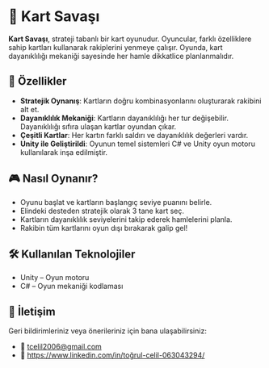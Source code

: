 # 🎴 Kart Savaşı
**Kart Savaşı**, strateji tabanlı bir kart oyunudur. Oyuncular, farklı özelliklere sahip kartları kullanarak rakiplerini yenmeye çalışır. Oyunda, kart dayanıklılığı mekaniği sayesinde her hamle dikkatlice planlanmalıdır.

## 🚀 Özellikler
- **Stratejik Oynanış**: Kartların doğru kombinasyonlarını oluşturarak rakibini alt et.
- **Dayanıklılık Mekaniği**: Kartların dayanıklılığı her tur değişebilir. Dayanıklılığı sıfıra ulaşan kartlar oyundan çıkar.
- **Çeşitli Kartlar**: Her kartın farklı saldırı ve dayanıklılık değerleri vardır.
- **Unity ile Geliştirildi**: Oyunun temel sistemleri C# ve Unity oyun motoru kullanılarak inşa edilmiştir.
## 🎮 Nasıl Oynanır?
- Oyunu başlat ve kartların başlangıç seviye puanını belirle.
- Elindeki desteden stratejik olarak 3 tane kart seç.
- Kartların dayanıklılık seviyelerini takip ederek hamlelerini planla.
- Rakibin tüm kartlarını oyun dışı bırakarak galip gel!
## 🛠️ Kullanılan Teknolojiler
- Unity – Oyun motoru
- C# – Oyun mekaniği kodlaması
## 📩 İletişim
Geri bildirimleriniz veya önerileriniz için bana ulaşabilirsiniz:
- 📧 tcelil2006@gmail.com
- 🔗 https://www.linkedin.com/in/toğrul-celil-063043294/
